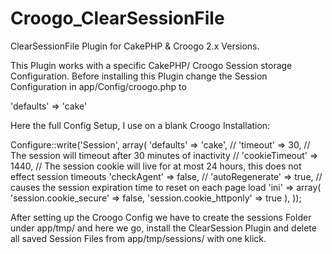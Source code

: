 Croogo_ClearSessionFile
=======================

ClearSessionFile Plugin for CakePHP & Croogo 2.x Versions.

This Plugin works with a specific CakePHP/ Croogo Session storage Configuration.
Before installing this Plugin change the Session Configuration in app/Config/croogo.php to

'defaults' => 'cake'

Here the full Config Setup, I use on a blank Croogo Installation:

Configure::write('Session', array(
	'defaults' => 'cake',
	// 'timeout' => 30, // The session will timeout after 30 minutes of inactivity
	// 'cookieTimeout' => 1440, // The session cookie will live for at most 24 hours, this does not effect session timeouts
	'checkAgent' => false,
	// 'autoRegenerate' => true, // causes the session expiration time to reset on each page load
	'ini' => array(
		'session.cookie_secure' => false,
		'session.cookie_httponly' => true
	),
));

After setting up the Croogo Config we have to create the sessions Folder under app/tmp/ and here we go,
install the ClearSession Plugin and delete all saved Session Files from app/tmp/sessions/ with one klick.